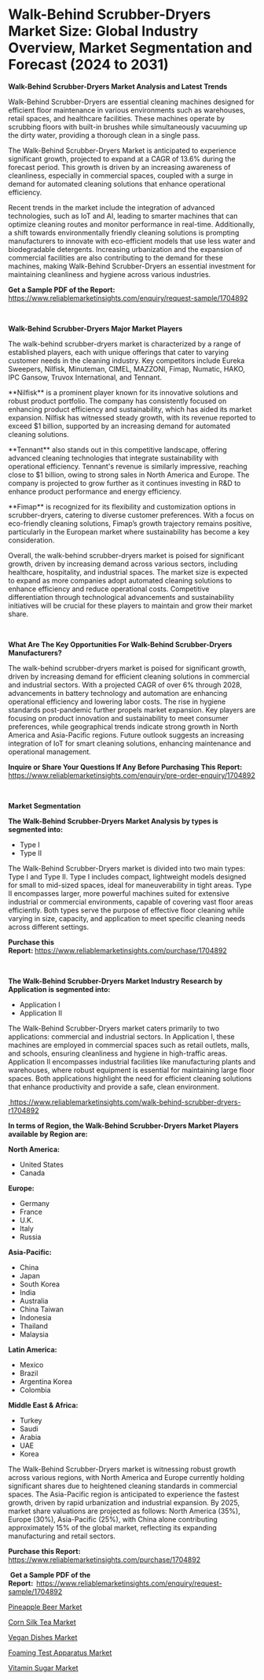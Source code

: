 <p><h1>Walk-Behind Scrubber-Dryers Market Size: Global Industry Overview, Market Segmentation and Forecast (2024 to 2031)</h1></p><p><strong>Walk-Behind Scrubber-Dryers Market Analysis and Latest Trends</strong></p>
<p><p>Walk-Behind Scrubber-Dryers are essential cleaning machines designed for efficient floor maintenance in various environments such as warehouses, retail spaces, and healthcare facilities. These machines operate by scrubbing floors with built-in brushes while simultaneously vacuuming up the dirty water, providing a thorough clean in a single pass. </p><p>The Walk-Behind Scrubber-Dryers Market is anticipated to experience significant growth, projected to expand at a CAGR of 13.6% during the forecast period. This growth is driven by an increasing awareness of cleanliness, especially in commercial spaces, coupled with a surge in demand for automated cleaning solutions that enhance operational efficiency. </p><p>Recent trends in the market include the integration of advanced technologies, such as IoT and AI, leading to smarter machines that can optimize cleaning routes and monitor performance in real-time. Additionally, a shift towards environmentally friendly cleaning solutions is prompting manufacturers to innovate with eco-efficient models that use less water and biodegradable detergents. Increasing urbanization and the expansion of commercial facilities are also contributing to the demand for these machines, making Walk-Behind Scrubber-Dryers an essential investment for maintaining cleanliness and hygiene across various industries.</p></p>
<p><strong>Get a Sample PDF of the Report:&nbsp;</strong> <a href="https://www.reliablemarketinsights.com/enquiry/request-sample/1704892?utm_campaign=1570&utm_medium=2&utm_source=Github&utm_content=ia&utm_term=21102024&utm_id=walk-behind-scrubber-dryers">https://www.reliablemarketinsights.com/enquiry/request-sample/1704892</a></p>
<p>&nbsp;</p>
<p><strong>Walk-Behind Scrubber-Dryers Major Market Players</strong></p>
<p><p>The walk-behind scrubber-dryers market is characterized by a range of established players, each with unique offerings that cater to varying customer needs in the cleaning industry. Key competitors include Eureka Sweepers, Nilfisk, Minuteman, CIMEL, MAZZONI, Fimap, Numatic, HAKO, IPC Gansow, Truvox International, and Tennant.</p><p>**Nilfisk** is a prominent player known for its innovative solutions and robust product portfolio. The company has consistently focused on enhancing product efficiency and sustainability, which has aided its market expansion. Nilfisk has witnessed steady growth, with its revenue reported to exceed $1 billion, supported by an increasing demand for automated cleaning solutions.</p><p>**Tennant** also stands out in this competitive landscape, offering advanced cleaning technologies that integrate sustainability with operational efficiency. Tennant's revenue is similarly impressive, reaching close to $1 billion, owing to strong sales in North America and Europe. The company is projected to grow further as it continues investing in R&D to enhance product performance and energy efficiency.</p><p>**Fimap** is recognized for its flexibility and customization options in scrubber-dryers, catering to diverse customer preferences. With a focus on eco-friendly cleaning solutions, Fimap’s growth trajectory remains positive, particularly in the European market where sustainability has become a key consideration.</p><p>Overall, the walk-behind scrubber-dryers market is poised for significant growth, driven by increasing demand across various sectors, including healthcare, hospitality, and industrial spaces. The market size is expected to expand as more companies adopt automated cleaning solutions to enhance efficiency and reduce operational costs. Competitive differentiation through technological advancements and sustainability initiatives will be crucial for these players to maintain and grow their market share.</p></p>
<p>&nbsp;</p>
<p><strong>What Are The Key Opportunities For Walk-Behind Scrubber-Dryers Manufacturers?</strong></p>
<p><p>The walk-behind scrubber-dryers market is poised for significant growth, driven by increasing demand for efficient cleaning solutions in commercial and industrial sectors. With a projected CAGR of over 6% through 2028, advancements in battery technology and automation are enhancing operational efficiency and lowering labor costs. The rise in hygiene standards post-pandemic further propels market expansion. Key players are focusing on product innovation and sustainability to meet consumer preferences, while geographical trends indicate strong growth in North America and Asia-Pacific regions. Future outlook suggests an increasing integration of IoT for smart cleaning solutions, enhancing maintenance and operational management.</p></p>
<p><strong>Inquire or Share Your Questions If Any Before Purchasing This Report:</strong> <a href="https://www.reliablemarketinsights.com/enquiry/pre-order-enquiry/1704892?utm_campaign=1570&utm_medium=2&utm_source=Github&utm_content=ia&utm_term=21102024&utm_id=walk-behind-scrubber-dryers">https://www.reliablemarketinsights.com/enquiry/pre-order-enquiry/1704892</a></p>
<p>&nbsp;</p>
<p><strong>Market Segmentation</strong></p>
<p><strong>The Walk-Behind Scrubber-Dryers Market Analysis by types is segmented into:</strong></p>
<p><ul><li>Type I</li><li>Type II</li></ul></p>
<p><p>The Walk-Behind Scrubber-Dryers market is divided into two main types: Type I and Type II. Type I includes compact, lightweight models designed for small to mid-sized spaces, ideal for maneuverability in tight areas. Type II encompasses larger, more powerful machines suited for extensive industrial or commercial environments, capable of covering vast floor areas efficiently. Both types serve the purpose of effective floor cleaning while varying in size, capacity, and application to meet specific cleaning needs across different settings.</p></p>
<p><strong>Purchase this Report:&nbsp;</strong><a href="https://www.reliablemarketinsights.com/purchase/1704892?utm_campaign=1570&utm_medium=2&utm_source=Github&utm_content=ia&utm_term=21102024&utm_id=walk-behind-scrubber-dryers">https://www.reliablemarketinsights.com/purchase/1704892</a></p>
<p>&nbsp;</p>
<p><strong>The Walk-Behind Scrubber-Dryers Market Industry Research by Application is segmented into:</strong></p>
<p><ul><li>Application I</li><li>Application II</li></ul></p>
<p><p>The Walk-Behind Scrubber-Dryers market caters primarily to two applications: commercial and industrial sectors. In Application I, these machines are employed in commercial spaces such as retail outlets, malls, and schools, ensuring cleanliness and hygiene in high-traffic areas. Application II encompasses industrial facilities like manufacturing plants and warehouses, where robust equipment is essential for maintaining large floor spaces. Both applications highlight the need for efficient cleaning solutions that enhance productivity and provide a safe, clean environment.</p></p>
<p><a href="https://www.reliablemarketinsights.com/walk-behind-scrubber-dryers-r1704892?utm_campaign=1570&utm_medium=2&utm_source=Github&utm_content=ia&utm_term=21102024&utm_id=walk-behind-scrubber-dryers">&nbsp;https://www.reliablemarketinsights.com/walk-behind-scrubber-dryers-r1704892</a></p>
<p><strong>In terms of Region, the Walk-Behind Scrubber-Dryers Market Players available by Region are:</strong></p>
<p>
    <p> <strong> North America: </strong>
        <ul>
            <li>United States</li>
            <li>Canada</li>
        </ul>
        </p> 
    <p> <strong> Europe: </strong>
        <ul>
            <li>Germany</li>
            <li>France</li>
            <li>U.K.</li>
            <li>Italy</li>
            <li>Russia</li>
        </ul>
        </p> 
    <p> <strong> Asia-Pacific: </strong>
        <ul>
            <li>China</li>
            <li>Japan</li>
            <li>South Korea</li>
            <li>India</li>
            <li>Australia</li>
            <li>China Taiwan</li>
            <li>Indonesia</li>
            <li>Thailand</li>
            <li>Malaysia</li>
        </ul>
        </p> 
    <p> <strong> Latin America: </strong>
        <ul>
            <li>Mexico</li>
            <li>Brazil</li>
            <li>Argentina Korea</li>
            <li>Colombia</li>
        </ul>
        </p> 
    <p> <strong> Middle East & Africa: </strong>
        <ul>
            <li>Turkey</li>
            <li>Saudi</li>
            <li>Arabia</li>
            <li>UAE</li>
            <li>Korea</li>
        </ul>
    </p>
    </p>
<p><p>The Walk-Behind Scrubber-Dryers market is witnessing robust growth across various regions, with North America and Europe currently holding significant shares due to heightened cleaning standards in commercial spaces. The Asia-Pacific region is anticipated to experience the fastest growth, driven by rapid urbanization and industrial expansion. By 2025, market share valuations are projected as follows: North America (35%), Europe (30%), Asia-Pacific (25%), with China alone contributing approximately 15% of the global market, reflecting its expanding manufacturing and retail sectors.</p></p>
<p><strong>Purchase this Report: </strong><a href="https://www.reliablemarketinsights.com/purchase/1704892?utm_campaign=1570&utm_medium=2&utm_source=Github&utm_content=ia&utm_term=21102024&utm_id=walk-behind-scrubber-dryers">https://www.reliablemarketinsights.com/purchase/1704892</a></p>
<p>&nbsp;<strong>Get a Sample PDF of the Report:&nbsp;&nbsp;</strong><a href="https://www.reliablemarketinsights.com/enquiry/request-sample/1704892?utm_campaign=1570&utm_medium=2&utm_source=Github&utm_content=ia&utm_term=21102024&utm_id=walk-behind-scrubber-dryers">https://www.reliablemarketinsights.com/enquiry/request-sample/1704892</a></p>
<p><strong></strong></p>
<p><p><a href="https://www.linkedin.com/pulse/global-pineapple-beer-market-analysis-trends-forecasts-growth-ck7ne?utm_campaign=1570&utm_medium=2&utm_source=Github&utm_content=ia&utm_term=21102024&utm_id=walk-behind-scrubber-dryers">Pineapple Beer Market</a></p><p><a href="https://www.linkedin.com/pulse/opportunities-challenges-corn-silk-tea-market-strategic-insights-cpo3e?utm_campaign=1570&utm_medium=2&utm_source=Github&utm_content=ia&utm_term=21102024&utm_id=walk-behind-scrubber-dryers">Corn Silk Tea Market</a></p><p><a href="https://www.linkedin.com/pulse/vegan-dishes-market-velocity-61-cagr-trajectory-2024-2031-92ste?utm_campaign=1570&utm_medium=2&utm_source=Github&utm_content=ia&utm_term=21102024&utm_id=walk-behind-scrubber-dryers">Vegan Dishes Market</a></p><p><a href="https://www.linkedin.com/pulse/insights-foaming-test-apparatus-industry-market-financial-status-udo4e?utm_campaign=1570&utm_medium=2&utm_source=Github&utm_content=ia&utm_term=21102024&utm_id=walk-behind-scrubber-dryers">Foaming Test Apparatus Market</a></p><p><a href="https://www.linkedin.com/pulse/global-vitamin-sugar-market-share-growth-opportunities-growing-mmdce?utm_campaign=1570&utm_medium=2&utm_source=Github&utm_content=ia&utm_term=21102024&utm_id=walk-behind-scrubber-dryers">Vitamin Sugar Market</a></p></p>